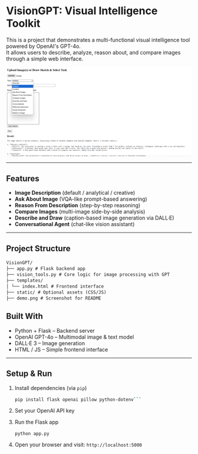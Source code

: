 # VisionGPT: Visual Intelligence Toolkit

This is a project that demonstrates a multi-functional visual intelligence tool powered by OpenAI's GPT-4o.  
It allows users to describe, analyze, reason about, and compare images through a simple web interface.

![Demo](demo_img.png)

---

## Features

- **Image Description** (default / analytical / creative)
- **Ask About Image** (VQA-like prompt-based answering)
- **Reason From Description** (step-by-step reasoning)
- **Compare Images** (multi-image side-by-side analysis)
- **Describe and Draw** (caption-based image generation via DALL·E)
- **Conversational Agent** (chat-like vision assistant)

---

## Project Structure
```
VisionGPT/
├── app.py # Flask backend app
├── vision_tools.py # Core logic for image processing with GPT
├── templates/
│ └── index.html # Frontend interface
├── static/ # Optional assets (CSS/JS)
├── demo.png # Screenshot for README
```

## Built With

- Python + Flask – Backend server
- OpenAI GPT-4o – Multimodal image & text model
- DALL·E 3 – Image generation
- HTML / JS – Simple frontend interface

---

## Setup & Run

1. Install dependencies (via `pip`)
   ```bash
   pip install flask openai pillow python-dotenv```
   
2. Set your OpenAI API key

3. Run the Flask app
   ```
   python app.py
   ```

4. Open your browser and visit: `http://localhost:5000`
